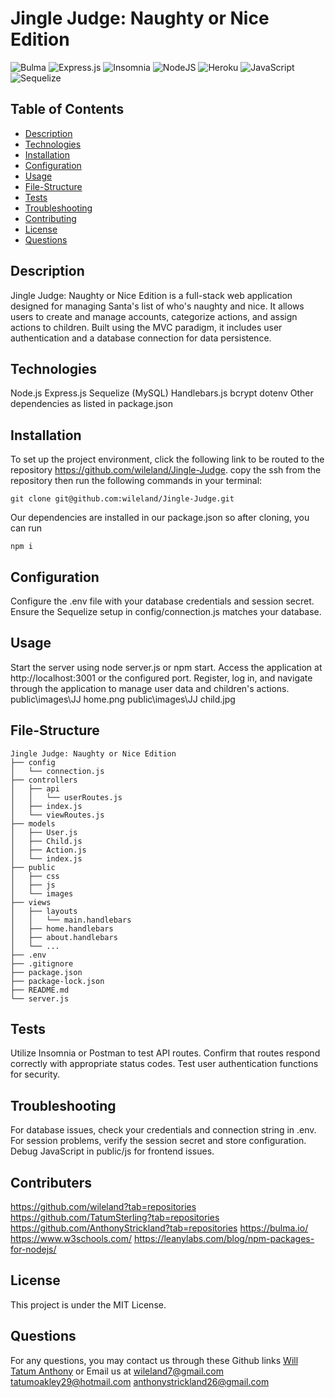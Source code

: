 # Jingle Judge: Naughty or Nice Edition
![Bulma](https://img.shields.io/badge/bulma-00D0B1?style=for-the-badge&logo=bulma&logoColor=white)
![Express.js](https://img.shields.io/badge/express.js-%23404d59.svg?style=for-the-badge&logo=express&logoColor=%2361DAFB)
![Insomnia](https://img.shields.io/badge/Insomnia-black?style=for-the-badge&logo=insomnia&logoColor=5849BE)
![NodeJS](https://img.shields.io/badge/node.js-6DA55F?style=for-the-badge&logo=node.js&logoColor=white)
![Heroku](https://img.shields.io/badge/heroku-%23430098.svg?style=for-the-badge&logo=heroku&logoColor=white)
![JavaScript](https://img.shields.io/badge/javascript-%23323330.svg?style=for-the-badge&logo=javascript&logoColor=%23F7DF1E)
![Sequelize](https://img.shields.io/badge/Sequelize-52B0E7?style=for-the-badge&logo=Sequelize&logoColor=white)




## Table of Contents
- [Description](#description)
- [Technologies](#Technologies)
- [Installation](#installation)
- [Configuration](#configuration)
- [Usage](#usage)
- [File-Structure](#file-structure)
- [Tests](#tests)
- [Troubleshooting](#troubleshooting)
- [Contributing](#contributing)
- [License](#license)
- [Questions](#questions)
## Description 
Jingle Judge: Naughty or Nice Edition is a full-stack web application designed for managing Santa's list of who's naughty and nice. It allows users to create and manage accounts, categorize actions, and assign actions to children. Built using the MVC paradigm, it includes user authentication and a database connection for data persistence.

## Technologies
Node.js
Express.js
Sequelize (MySQL)
Handlebars.js
bcrypt
dotenv
Other dependencies as listed in package.json

## Installation
To set up the project environment, click the following link to be routed to the repository https://github.com/wileland/Jingle-Judge.  copy the ssh from the repository then  run the following commands in your terminal:

```git clone git@github.com:wileland/Jingle-Judge.git```

Our dependencies are installed in our package.json so after cloning, you can run

```npm i```


## Configuration
Configure the .env file with your database credentials and session secret.
Ensure the Sequelize setup in config/connection.js matches your database.

## Usage
Start the server using node server.js or npm start.
Access the application at http://localhost:3001 or the configured port.
Register, log in, and navigate through the application to manage user data and children's actions.
public\images\JJ home.png
public\images\JJ child.jpg

## File-Structure
```
Jingle Judge: Naughty or Nice Edition
├── config
│   └── connection.js
├── controllers
│   ├── api
│   │   └── userRoutes.js
│   ├── index.js
│   └── viewRoutes.js
├── models
│   ├── User.js
│   ├── Child.js
│   ├── Action.js
│   └── index.js
├── public
│   ├── css
│   ├── js
│   └── images
├── views
│   ├── layouts
│   │   └── main.handlebars
│   ├── home.handlebars
│   ├── about.handlebars
│   └── ...
├── .env
├── .gitignore
├── package.json
├── package-lock.json
├── README.md
└── server.js
```

## Tests
Utilize Insomnia or Postman to test API routes.
Confirm that routes respond correctly with appropriate status codes.
Test user authentication functions for security.

## Troubleshooting
For database issues, check your credentials and connection string in .env.
For session problems, verify the session secret and store configuration.
Debug JavaScript in public/js for frontend issues.

## Contributers
https://github.com/wileland?tab=repositories
https://github.com/TatumSterling?tab=repositories
https://github.com/AnthonyStrickland?tab=repositories
https://bulma.io/
https://www.w3schools.com/
https://leanylabs.com/blog/npm-packages-for-nodejs/

## License
This project is under the MIT License.

## Questions
For any questions, you may contact us through these Github links
[Will](https://github.com/wileland?tab=repositories)
[Tatum ](https://github.com/TatumSterling?tab=repositories)
[Anthony](https://github.com/AnthonyStrickland?tab=repositories)
or Email us at
wileland7@gmail.com
tatumoakley29@hotmail.com
anthonystrickland26@gmail.com
